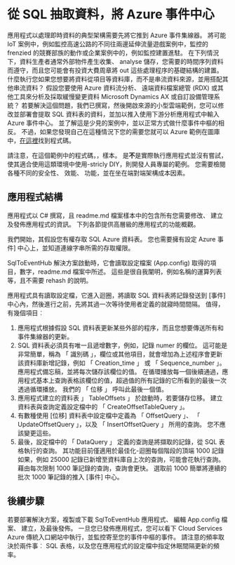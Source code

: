 <properties
   pageTitle="將 Azure 事件集線器抽取 SQL 資料 |Microsoft Azure"
   description="事件集線器概觀匯入 SQL 範例"
   services="event-hubs"
   documentationCenter="na"
   authors="spyrossak"
   manager="timlt"
   editor=""/>

<tags 
   ms.service="event-hubs"
   ms.devlang="na"
   ms.topic="article"
   ms.tgt_pltfrm="na"
   ms.workload="na"
   ms.date="08/25/2016"
   ms.author="spyros;sethm" />

# <a name="pulling-data-from-sql-into-an-azure-event-hub"></a>從 SQL 抽取資料，將 Azure 事件中心

應用程式以處理即時資料的典型架構需要先將它推到 Azure 事件集線器。 將可能 IoT 案例中，例如監控高速公路的不同往兩邊延伸流量遊戲案例中，監控的 frenzied 的競賽部族的動作或企業案例中的，例如監控建置進駐。 在下列情況下，資料生產者通常外部物件產生收集、 analyse 儲存，您需要的時間序列資料而遵守，而且您可能會有投資大費周章將 out 這些處理程序的基礎結構的建置。 什麼執行您如果您想要將資料從項目等資料庫，而不是串流資料來源，並用搭配其他串流資料？ 假設您要使用 Azure 資料流分析、 遠端資料檔案總管 (RDX) 或其他工具來分析及採取緩慢變更資料 Microsoft Dynamics AX 或自訂設備管理系統？ 若要解決這個問題，我們已撰寫，然後開啟來源的小型雲端範例，您可以修改並部署會提取 SQL 資料表的資料，並加以推入使用下游分析應用程式中輸入 Azure 事件中心。 並了解這是少見的案例中，並以正常方式做什麼事件中樞的相反。 不過，如果您發現自己在這種情況下您的需要您就可以 Azure 範例在圖庫中，[在這裡](https://azure.microsoft.com/documentation/samples/event-hubs-dotnet-import-from-sql/)找到程式碼。  

請注意，在這個範例中的程式碼，，樣本。 是**不**是實際執行應用程式並沒有嘗試，使其適合使用這類環境中使用-stricly DIY，則開發人員專屬的範例。 您需要檢閱各種不同的安全性、 效能、 功能，並在坐在端對端架構成本因素。

## <a name="application-structure"></a>應用程式結構

應用程式以 C# 撰寫，且 readme.md 檔案樣本中的包含所有您需要修改、 建立及發佈應用程式的資訊。 下列各節提供高層級的應用程式的功能概觀。

我們開始，其假設您有權存取 SQL Azure 資料表。 您也需要擁有設定 Azure 事件] 中心上，並知道連線字串所需的存取權限。

SqlToEventHub 解決方案啟動時，它會讀取設定檔案 (App.config) 取得的項目，數字，readme.md 檔案中所述。 這些是很自我闡明，例如名稱的運算列表等，且不需要 rehash 的說明。 

應用程式具有讀取設定檔，它進入迴圈，將讀取 SQL 資料表將記錄發送到 [事件] 中心內，然後進行之前，先將其過一次等待使用者定義的就寢時間間隔。 值得，有幾個項目︰

1. 應用程式根據假設 SQL 資料表更新某些外部的程序，而且您想要傳送所有和事件集線器的更新。
2. SQL 資料表必須具有唯一且遞增數字，例如，記錄 numer 的欄位。 這可能是非常簡單，稱為 「 識別碼 」，欄位或其他項目，就會增加為上述程序會更新該資料庫新增記錄，例如 「 Creation_time 」 或 「 Sequence_number 」。 應用程式備忘稿，並將每次儲存該欄位的值。 在循環播放每一個後續通過，應用程式基本上查詢表格該欄位的值，超過值的所有記錄的它所看到的最後一次透過循環播放。 我們的 「 位移 」 呼叫此最後一個值。
3. 應用程式建立的資料表 」 TableOffsets 」 於啟動時，若要儲存位移。 建立資料表與查詢定義設定檔中的 「 CreateOffsetTableQuery 」。 
4. 有數種使用 [位移] 資料表中設定檔中定義為 「 OffsetQuery 」、 「 UpdateOffsetQuery 」，以及 「 InsertOffsetQuery 」 所用的查詢。 您不應該變更這些。
5. 最後，設定檔中的 「 DataQuery 」 定義的查詢是將擷取的記錄，從 SQL 表格執行的查詢。 其功能目前僅適用於最佳化-迴圈每個階段的頂端 1000 記錄如果，例如 25000 記錄已新增至資料庫自上次的查詢，可能會花執行查詢。 藉由每次限制 1000 筆記錄的查詢，查詢會更快。 選取前 1000 簡單將連續的批次 1000 筆記錄的推入 [事件] 中心。    

## <a name="next-steps"></a>後續步驟

若要部署解決方案，複製或下載 SqlToEventHub 應用程式、 編輯 App.config 檔案、 建立，及最後發佈。 一旦您已發佈應用程式，您可以看下 Cloud Services Azure 傳統入口網站中執行，並監控寄至您的事件中樞的事件。 請注意的頻率取決於兩件事︰ SQL 表格，以及您在應用程式的設定檔中指定休眠間隔更新的頻率。
